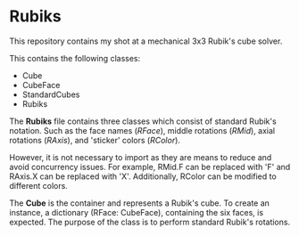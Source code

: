 # Rubiks
<p>This repository contains my shot at a mechanical 3x3 Rubik's cube solver.</p>

<p>This contains the following classes:</p>
<ul>
    <li>Cube</li>
    <li>CubeFace</li>
    <li>StandardCubes</li>
    <li>Rubiks</li>
</ul>

The <b>Rubiks</b> file contains three classes which consist of standard Rubik's notation.
Such as the face names (<i>RFace</i>), middle rotations (<i>RMid</i>), axial rotations (<i>RAxis</i>),
and 'sticker' colors (<i>RColor</i>).

However, it is not necessary to import as they are means to reduce and avoid concurrency issues. 
For example, RMid.F can be replaced with 'F' and RAxis.X can be replaced with 'X'.
Additionally, RColor can be modified to different colors.

<p>The <b>Cube</b> is the container and represents a Rubik's cube. 
To create an instance, a dictionary (RFace: CubeFace), containing the six faces, is expected.
The purpose of the class is to perform standard Rubik's rotations.

